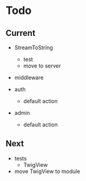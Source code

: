 # Todo

## Current

- StreamToString
  - test
  - move to server

- middleware
- auth
  - default action
- admin
  - default action
  
## Next

- tests  
  - TwigView  
- move TwigView to module  
